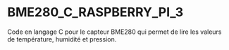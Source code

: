 # BME280_C_RASPBERRY_PI_3
Code en langage C pour le capteur BME280 qui permet de lire les valeurs de température, humidité et pression.
